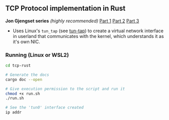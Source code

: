## TCP Protocol implementation in Rust

**Jon Gjengset series** _(highly recommended)_
[Part 1](https://youtu.be/bzja9fQWzdA)
[Part 2](https://youtu.be/OCpt1I0MWXE)
[Part 3](https://youtu.be/8GE6ltLRJA4)

* Uses Linux's `tun_tap` (see [tun-tap](https://docs.rs/tun-tap/0.1.2/tun_tap/)) to create a virtual network interface in userland that communicates with the kernel, which understands it as it's own NIC.


### Running (Linux or WSL2)
```sh
cd tcp-rust

# Generate the docs
cargo doc --open 

# Give execution permission to the script and run it
chmod +x run.sh
./run.sh

# See the 'tun0' interface created
ip addr

```

